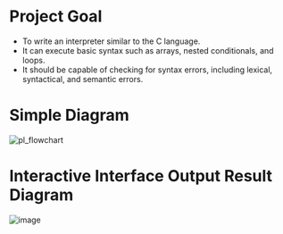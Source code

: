 # Project Goal
- To write an interpreter similar to the C language.
- It can execute basic syntax such as arrays, nested conditionals, and loops.
- It should be capable of checking for syntax errors, including lexical, syntactical, and semantic errors.

# Simple Diagram
![pl_flowchart](https://github.com/user-attachments/assets/8d009cac-8012-485c-881d-b4ab59b37225)

# Interactive Interface Output Result Diagram
![image](https://github.com/user-attachments/assets/f776e5ac-cdab-4f05-a277-64888b61d1cc)
